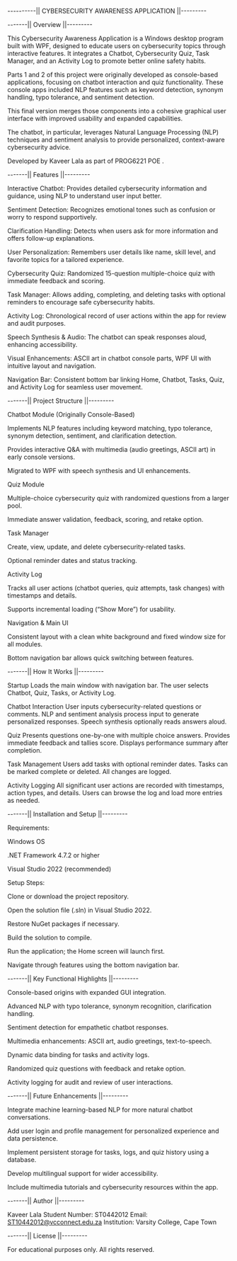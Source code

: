 ----------|| CYBERSECURITY AWARENESS APPLICATION ||---------

-------|| Overview ||---------

This Cybersecurity Awareness Application is a Windows desktop program built with WPF, designed to educate users on cybersecurity topics through interactive features. It integrates a Chatbot, Cybersecurity Quiz, Task Manager, and an Activity Log to promote better online safety habits.

Parts 1 and 2 of this project were originally developed as console-based applications, focusing on chatbot interaction and quiz functionality. These console apps included NLP features such as keyword detection, synonym handling, typo tolerance, and sentiment detection.

This final version merges those components into a cohesive graphical user interface with improved usability and expanded capabilities.

The chatbot, in particular, leverages Natural Language Processing (NLP) techniques and sentiment analysis to provide personalized, context-aware cybersecurity advice.

Developed by Kaveer Lala as part of PROG6221 POE .

-------|| Features ||---------

Interactive Chatbot: Provides detailed cybersecurity information and guidance, using NLP to understand user input better.

Sentiment Detection: Recognizes emotional tones such as confusion or worry to respond supportively.

Clarification Handling: Detects when users ask for more information and offers follow-up explanations.

User Personalization: Remembers user details like name, skill level, and favorite topics for a tailored experience.

Cybersecurity Quiz: Randomized 15-question multiple-choice quiz with immediate feedback and scoring.

Task Manager: Allows adding, completing, and deleting tasks with optional reminders to encourage safe cybersecurity habits.

Activity Log: Chronological record of user actions within the app for review and audit purposes.

Speech Synthesis & Audio: The chatbot can speak responses aloud, enhancing accessibility.

Visual Enhancements: ASCII art in chatbot console parts, WPF UI with intuitive layout and navigation.

Navigation Bar: Consistent bottom bar linking Home, Chatbot, Tasks, Quiz, and Activity Log for seamless user movement.

-------|| Project Structure ||---------

Chatbot Module (Originally Console-Based)

Implements NLP features including keyword matching, typo tolerance, synonym detection, sentiment, and clarification detection.

Provides interactive Q&A with multimedia (audio greetings, ASCII art) in early console versions.

Migrated to WPF with speech synthesis and UI enhancements.

Quiz Module

Multiple-choice cybersecurity quiz with randomized questions from a larger pool.

Immediate answer validation, feedback, scoring, and retake option.

Task Manager

Create, view, update, and delete cybersecurity-related tasks.

Optional reminder dates and status tracking.

Activity Log

Tracks all user actions (chatbot queries, quiz attempts, task changes) with timestamps and details.

Supports incremental loading (“Show More”) for usability.

Navigation & Main UI

Consistent layout with a clean white background and fixed window size for all modules.

Bottom navigation bar allows quick switching between features.

-------|| How It Works ||---------

Startup
Loads the main window with navigation bar. The user selects Chatbot, Quiz, Tasks, or Activity Log.

Chatbot Interaction
User inputs cybersecurity-related questions or comments. NLP and sentiment analysis process input to generate personalized responses. Speech synthesis optionally reads answers aloud.

Quiz
Presents questions one-by-one with multiple choice answers. Provides immediate feedback and tallies score. Displays performance summary after completion.

Task Management
Users add tasks with optional reminder dates. Tasks can be marked complete or deleted. All changes are logged.

Activity Logging
All significant user actions are recorded with timestamps, action types, and details. Users can browse the log and load more entries as needed.

-------|| Installation and Setup ||---------

Requirements:

Windows OS

.NET Framework 4.7.2 or higher

Visual Studio 2022 (recommended)

Setup Steps:

Clone or download the project repository.

Open the solution file (.sln) in Visual Studio 2022.

Restore NuGet packages if necessary.

Build the solution to compile.

Run the application; the Home screen will launch first.

Navigate through features using the bottom navigation bar.

-------|| Key Functional Highlights ||---------

Console-based origins with expanded GUI integration.

Advanced NLP with typo tolerance, synonym recognition, clarification handling.

Sentiment detection for empathetic chatbot responses.

Multimedia enhancements: ASCII art, audio greetings, text-to-speech.

Dynamic data binding for tasks and activity logs.

Randomized quiz questions with feedback and retake option.

Activity logging for audit and review of user interactions.

-------|| Future Enhancements ||---------

Integrate machine learning-based NLP for more natural chatbot conversations.

Add user login and profile management for personalized experience and data persistence.

Implement persistent storage for tasks, logs, and quiz history using a database.

Develop multilingual support for wider accessibility.

Include multimedia tutorials and cybersecurity resources within the app.

-------|| Author ||---------

Kaveer Lala
Student Number: ST0442012
Email: ST10442012@vcconnect.edu.za
Institution: Varsity College, Cape Town

-------|| License ||---------

For educational purposes only. All rights reserved.
